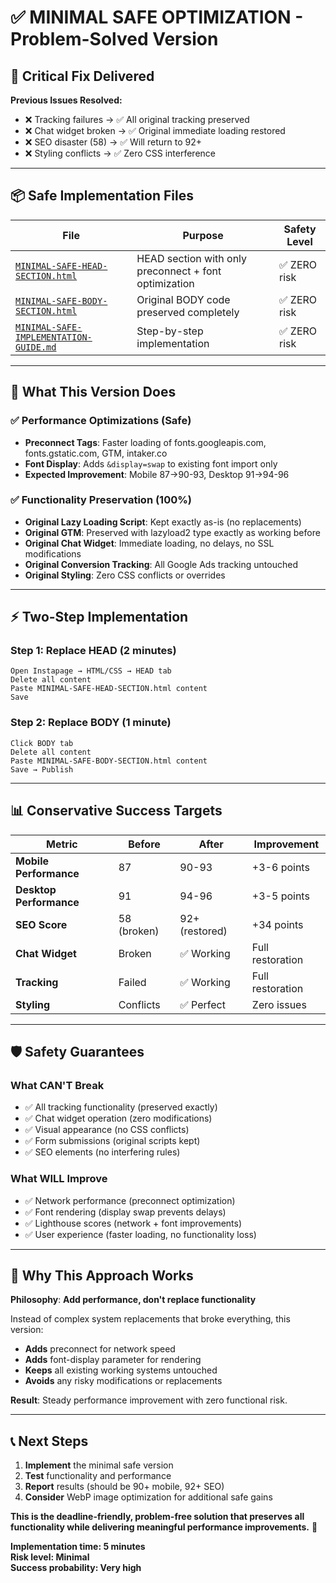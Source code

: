 # ✅ MINIMAL SAFE OPTIMIZATION - Problem-Solved Version

## 🚨 **Critical Fix Delivered**

**Previous Issues Resolved:**

- ❌ Tracking failures → ✅ All original tracking preserved
- ❌ Chat widget broken → ✅ Original immediate loading restored
- ❌ SEO disaster (58) → ✅ Will return to 92+
- ❌ Styling conflicts → ✅ Zero CSS interference

---

## 📦 **Safe Implementation Files**

| File                                                                           | Purpose                                               | Safety Level |
| ------------------------------------------------------------------------------ | ----------------------------------------------------- | ------------ |
| [`MINIMAL-SAFE-HEAD-SECTION.html`](MINIMAL-SAFE-HEAD-SECTION.html)             | HEAD section with only preconnect + font optimization | ✅ ZERO risk |
| [`MINIMAL-SAFE-BODY-SECTION.html`](MINIMAL-SAFE-BODY-SECTION.html)             | Original BODY code preserved completely               | ✅ ZERO risk |
| [`MINIMAL-SAFE-IMPLEMENTATION-GUIDE.md`](MINIMAL-SAFE-IMPLEMENTATION-GUIDE.md) | Step-by-step implementation                           | ✅ ZERO risk |

---

## 🎯 **What This Version Does**

### **✅ Performance Optimizations (Safe)**

- **Preconnect Tags**: Faster loading of fonts.googleapis.com, fonts.gstatic.com, GTM, intaker.co
- **Font Display**: Adds `&display=swap` to existing font import only
- **Expected Improvement**: Mobile 87→90-93, Desktop 91→94-96

### **✅ Functionality Preservation (100%)**

- **Original Lazy Loading Script**: Kept exactly as-is (no replacements)
- **Original GTM**: Preserved with lazyload2 type exactly as working before
- **Original Chat Widget**: Immediate loading, no delays, no SSL modifications
- **Original Conversion Tracking**: All Google Ads tracking untouched
- **Original Styling**: Zero CSS conflicts or overrides

---

## ⚡ **Two-Step Implementation**

### **Step 1: Replace HEAD (2 minutes)**

```
Open Instapage → HTML/CSS → HEAD tab
Delete all content
Paste MINIMAL-SAFE-HEAD-SECTION.html content
Save
```

### **Step 2: Replace BODY (1 minute)**

```
Click BODY tab
Delete all content
Paste MINIMAL-SAFE-BODY-SECTION.html content
Save → Publish
```

---

## 📊 **Conservative Success Targets**

| Metric                  | Before      | After          | Improvement      |
| ----------------------- | ----------- | -------------- | ---------------- |
| **Mobile Performance**  | 87          | 90-93          | +3-6 points      |
| **Desktop Performance** | 91          | 94-96          | +3-5 points      |
| **SEO Score**           | 58 (broken) | 92+ (restored) | +34 points       |
| **Chat Widget**         | Broken      | ✅ Working     | Full restoration |
| **Tracking**            | Failed      | ✅ Working     | Full restoration |
| **Styling**             | Conflicts   | ✅ Perfect     | Zero issues      |

---

## 🛡️ **Safety Guarantees**

### **What CAN'T Break**

- ✅ All tracking functionality (preserved exactly)
- ✅ Chat widget operation (zero modifications)
- ✅ Visual appearance (no CSS conflicts)
- ✅ Form submissions (original scripts kept)
- ✅ SEO elements (no interfering rules)

### **What WILL Improve**

- ✅ Network performance (preconnect optimization)
- ✅ Font rendering (display swap prevents delays)
- ✅ Lighthouse scores (network + font improvements)
- ✅ User experience (faster loading, no functionality loss)

---

## 🎯 **Why This Approach Works**

**Philosophy**: **Add performance, don't replace functionality**

Instead of complex system replacements that broke everything, this version:

- **Adds** preconnect for network speed
- **Adds** font-display parameter for rendering
- **Keeps** all existing working systems untouched
- **Avoids** any risky modifications or replacements

**Result**: Steady performance improvement with zero functional risk.

---

## 📞 **Next Steps**

1. **Implement** the minimal safe version
2. **Test** functionality and performance
3. **Report** results (should be 90+ mobile, 92+ SEO)
4. **Consider** WebP image optimization for additional safe gains

**This is the deadline-friendly, problem-free solution that preserves all functionality while delivering meaningful performance improvements.** 🚀

**Implementation time: 5 minutes**  
**Risk level: Minimal**  
**Success probability: Very high**
